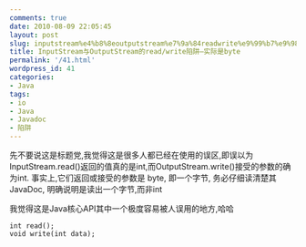 ```yaml
---
comments: true
date: 2010-08-09 22:05:45
layout: post
slug: inputstream%e4%b8%8eoutputstream%e7%9a%84readwrite%e9%99%b7%e9%98%b1-%e5%ae%9e%e9%99%85%e6%98%afbyte
title: InputStream与OutputStream的read/write陷阱–实际是byte
permalink: '/41.html'
wordpress_id: 41
categories:
- Java
tags:
- io
- Java
- Javadoc
- 陷阱
---
```


先不要说这是标题党,我觉得这是很多人都已经在使用的误区,即误以为InputStream.read()返回的值真的是int,而OutputStream.write()接受的参数的确为int. 事实上,它们返回或接受的参数是 byte, 即一个字节, 务必仔细读清楚其JavaDoc, 明确说明是读出一个字节,而非int

我觉得这是Java核心API其中一个极度容易被人误用的地方,哈哈
    
    int read();
    void write(int data);
    
